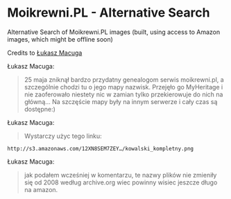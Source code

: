 Moikrewni.PL - Alternative Search
===
Alternative Search of Moikrewni.PL images (built, using access to Amazon images, which might be offline soon)


Credits to [Łukasz Macuga](https://www.facebook.com/MacugaLukasz)

Łukasz Macuga:
> 25 maja zniknął bardzo przydatny genealogom serwis moikrewni.pl, a szczególnie chodzi tu o jego mapy nazwisk. Przejęło go MyHeritage i nie zaoferowało niestety nic w zamian tylko przekierowuje do nich na główną...
Na szczęście mapy były na innym serwerze i cały czas są dostępne:)

Łukasz Macuga:
> Wystarczy użyc tego linku:

```
http://s3.amazonaws.com/12XN8SEM7ZEY…/kowalski_kompletny.png
```

Łukasz Macuga:
> jak podałem wcześniej w komentarzu, te nazwy plików nie zmieniły się od 2008 według archive.org wiec powinny wisiec jeszcze długo na amazon.